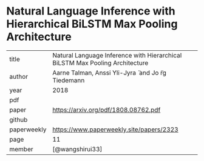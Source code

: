 # Natural Language Inference with Hierarchical BiLSTM Max Pooling Architecture


|  |  |
| :--- | :--- |
| title | Natural Language Inference with Hierarchical BiLSTM Max Pooling Architecture |
| author | Aarne Talman, Anssi Yli-Jyra ̈ and Jo ̈rg Tiedemann |
| year | 2018 |
| pdf |  |
| paper |  https://arxiv.org/pdf/1808.08762.pdf |
| github |  |
| paperweekly |  https://www.paperweekly.site/papers/2323 |
| page | 11 |
| member | [@wangshirui33] |
